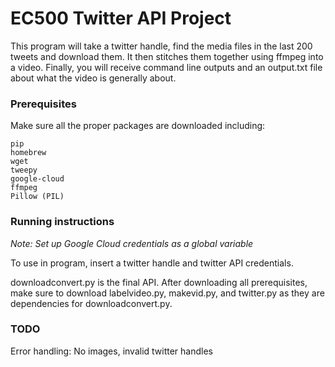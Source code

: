 # EC500 Twitter API Project

This program will take a twitter handle, find the media files in the last 200 tweets and download them. It then stitches them together
using ffmpeg into a video. Finally, you will receive command line outputs and an output.txt file about what the video is generally about.

### Prerequisites
  Make sure all the proper packages are downloaded including:
  ```
  pip
  homebrew
  wget
  tweepy
  google-cloud
  ffmpeg
  Pillow (PIL)
  ```
### Running instructions
  *Note: Set up Google Cloud credentials as a global variable*
  
  To use in program, insert a twitter handle and twitter API credentials. 
  
  downloadconvert.py is the final API. After downloading all prerequisites, make sure to download labelvideo.py, makevid.py, and  twitter.py as they are dependencies for downloadconvert.py. 


### TODO
  Error handling: No images, invalid twitter handles
